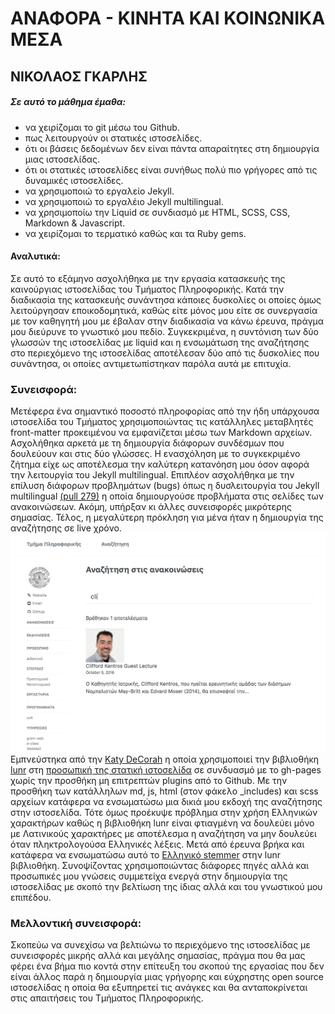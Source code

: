 # ΑΝΑΦΟΡΑ - ΚΙΝΗΤΑ ΚΑΙ ΚΟΙΝΩΝΙΚΑ ΜΕΣΑ 
## ΝΙΚΟΛΑΟΣ ΓΚΑΡΛΗΣ
##### Σε αυτό το μάθημα έμαθα:
- να χειρίζομαι το git μέσω του Github.
- πως λειτουργούν οι στατικές ιστοσελίδες.
- ότι οι βάσεις δεδομένων δεν είναι πάντα απαραίτητες στη δημιουργία μιας ιστοσελίδας.
- ότι οι στατικές ιστοσελίδες είναι συνήθως πολύ πιο γρήγορες από τις δυναμικές ιστοσελίδες.
- να χρησιμοποιώ το εργαλείο Jekyll.
- να χρησιμοποιώ το εργαλέιο Jekyll multilingual.
- να χρησιμοποίω την Liquid σε συνδιασμό με HTML, SCSS, CSS, Markdown & Javascript.
- να χειρίζομαι το τερματικό καθώς και τα Ruby gems.

#### Αναλυτικά:
Σε αυτό το εξάμηνο ασχολήθηκα με την εργασία κατασκευής της καινούργιας ιστοσελίδας του Τμήματος Πληροφορικής. Κατά την διαδικασία της κατασκευής συνάντησα κάποιες δυσκολίες οι οποίες όμως λειτούργησαν εποικοδομητικά, καθώς είτε μόνος μου είτε σε συνεργασία με τον καθηγητή μου με έβαλαν στην διαδικασία να κάνω έρευνα, πράγμα μου διεύρυνε το γνωστικό μου πεδίο. Συγκεκριμένα, η συντόνιση των δύο γλωσσών της ιστοσελίδας με liquid και η ενσωμάτωση της αναζήτησης στο περιεχόμενο της ιστοσελίδας αποτέλεσαν δύο από τις δυσκολίες που συνάντησα, οι οποίες αντιμετωπίστηκαν παρόλα αυτά με επιτυχία.

### Συνεισφορά:
Μετέφερα ένα σημαντικό ποσοστό πληροφορίας από την ήδη υπάρχουσα ιστοσελίδα του Τμήματος χρησιμοποιώντας τις κατάλληλες μεταβλητές front-matter προκειμένου να εμφανίζεται μέσω των Markdown αρχείων. Ασχολήθηκα αρκετά με τη δημιουργία διάφορων συνδέσμων που δουλεύουν και στις δύο γλώσσες. Η ενασχόληση με το συγκεκριμένο ζήτημα είχε ως αποτέλεσμα την καλύτερη κατανόηση μου όσον αφορά την λειτουργία του Jekyll multilingual. Επιπλέον ασχολήθηκα με την επίλυση διάφορων προβλημάτων (bugs) όπως η δυσλειτουργία του Jekyll multilingual [(pull 279)](https://github.com/ioniodi/site1/pull/279) η οποία δημιουργούσε προβλήματα στις σελίδες των ανακοινώσεων. Ακόμη, υπήρξαν κι άλλες συνεισφορές μικρότερης σημασίας. Τέλος, η μεγαλύτερη πρόκληση για μένα ήταν η δημιουργία της αναζήτησης σε live χρόνο. ![search screenshot](https://raw.githubusercontent.com/nickgarlis/cscw/gh-pages/projects/2016158/search.png) Εμπνεύστηκα από την [Katy DeCorah](https://github.com/katydecorah) η οποία χρησιμοποιεί την βιβλιοθήκη [lunr](https://github.com/olivernn/lunr.js/) στη [προσωπική της στατική ιστοσελίδα](https://github.com/katydecorah/katydecorah.github.io) σε συνδυασμό με το gh-pages χωρίς την προσθήκη μη επιτρεπτών plugins από το Github. Με την προσθήκη των κατάλληλων md, js, html (στον φάκελο _includes) και scss αρχείων κατάφερα να ενσωματώσω μια δικιά μου εκδοχή της αναζήτησης στην ιστοσελίδα. Τότε όμως προέκυψε πρόβλημα στην χρήση Ελληνικών χαρακτήρων καθώς η βιβλιοθήκη lunr είναι φτιαγμένη να δουλεύει μόνο με Λατινικούς χαρακτήρες με αποτέλεσμα η αναζήτηση να μην δουλεύει όταν πληκτρολογούσα Ελληνικές λέξεις. Μετά από έρευνα βρήκα και κατάφερα να ενσωματώσω αυτό το [Eλληνικό stemmer](https://github.com/Apmats/greekstemmerjs) στην lunr βιβλιοθήκη. Συνοψίζοντας χρησιμοποιώντας διάφορες πηγές αλλά και προσωπικές μου γνώσεις συμμετείχα ενεργά στην δημιουργία της ιστοσελίδας με σκοπό την βελτίωση της ίδιας αλλά και του γνωστικού μου επιπέδου.

### Μελλοντική συνεισφορά:
Σκοπεύω να συνεχίσω να βελτιώνω το περιεχόμενο της ιστοσελίδας με συνεισφορές μικρής αλλά και μεγάλης σημασίας, πράγμα που θα μας φέρει ένα βήμα πιο κοντά στην επίτευξη του σκοπού της εργασίας που δεν είναι άλλος παρά η δημιουργία μιας γρήγορης και εύχρηστης open source ιστοσελίδας η οποία θα εξυπηρετεί τις ανάγκες και θα ανταποκρίνεται στις απαιτήσεις του Τμήματος Πληροφορικής.
 
